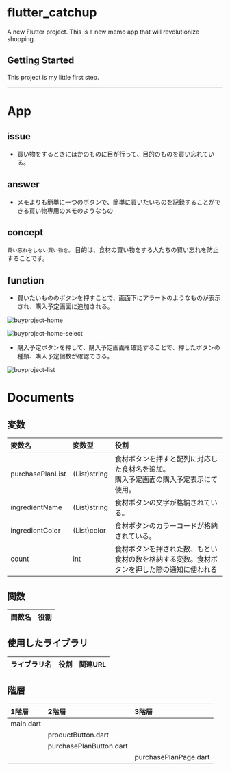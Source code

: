 # flutter_catchup

A new Flutter project.
This is a new memo app that will revolutionize shopping.

## Getting Started

This project is my little first step.

---

# App

## issue

* 買い物をするときにほかのものに目が行って、目的のものを買い忘れている。

<!-- * 買い物するときに、以前に買ったものと同じものを買って無駄買いしてしまう。 -->

## answer

* メモよりも簡単に一つのボタンで、簡単に買いたいものを記録することができる買い物専用のメモのようなもの

<!-- * 買い物終了後、メモの履歴を商品ごとで見ることができる -->

## concept

`買い忘れをしない買い物を。`
目的は、食材の買い物をする人たちの買い忘れを防止することです。

## function

* 買いたいもののボタンを押すことで、画面下にアラートのようなものが表示され、購入予定画面に追加される。

![buyproject-home](https://user-images.githubusercontent.com/51155933/71222625-8cfe1000-2314-11ea-87f1-b8add6b0f608.png)

![buyproject-home-select](https://user-images.githubusercontent.com/51155933/71223050-fc283400-2315-11ea-8a0a-44ff593209a5.png)


* 購入予定ボタンを押して、購入予定画面を確認することで、押したボタンの種類、購入予定個数が確認できる。
<!-- 押された時間が表示される。 -->

![buyproject-list](https://user-images.githubusercontent.com/51155933/71301578-0b75b300-23e4-11ea-83f2-2059b45dc8e3.png)

<!-- * 購入予定の画面で「完了」ボタンを押すと、購入履歴に入る。 -->
<!-- * 購入履歴では、購入が完了した順で並んでいる。 -->

# Documents

## 変数

| 変数名           | 変数型       | 役割                                                                                       |
| :--------------- | :----------- | :----------------------------------------------------------------------------------------- |
| purchasePlanList | (List)string | 食材ボタンを押すと配列に対応した食材名を追加。<br>購入予定画面の購入予定表示にて使用。     |
| ingredientName   | (List)string | 食材ボタンの文字が格納されている。                                                         |
| ingredientColor  | (List)color  | 食材ボタンのカラーコードが格納されている。                                                 |
| count            | int          | 食材ボタンを押された数、もとい食材の数を格納する変数。食材ボタンを押した際の通知に使われる |

## 関数

| 関数名 | 役割 |
| :----- | :--- |

## 使用したライブラリ

| ライブラリ名 | 役割 | 関連URL |
| :----------- | :--- | :------ |

## 階層

| 1階層     | 2階層                   | 3階層                 |
| :-------- | :---------------------- | :-------------------- |
| main.dart |                         |                       |
|           | productButton.dart      |                       |
|           | purchasePlanButton.dart |                       |
|           |                         | purchasePlanPage.dart |
